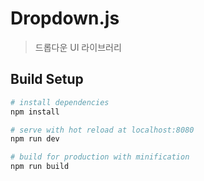 # Dropdown.js

> 드롭다운 UI 라이브러리

## Build Setup

``` bash
# install dependencies
npm install

# serve with hot reload at localhost:8080
npm run dev

# build for production with minification
npm run build
```